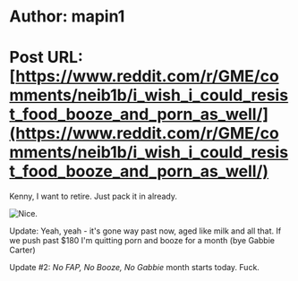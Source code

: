# Author: mapin1
# Post URL: [https://www.reddit.com/r/GME/comments/neib1b/i_wish_i_could_resist_food_booze_and_porn_as_well/](https://www.reddit.com/r/GME/comments/neib1b/i_wish_i_could_resist_food_booze_and_porn_as_well/)


Kenny, I want to retire. Just pack it in already.

![Nice.](https://preview.redd.it/inrxxa3eipz61.jpg?width=144&format=pjpg&auto=webp&s=a8f0f6bf45c5d7b0d4d02c0021e764bfac42420a)

Update: Yeah, yeah - it's gone way past now, aged like milk and all that. If we push past $180 I'm quitting porn and booze for a month (bye Gabbie Carter)

Update #2: *No FAP, No Booze, No Gabbie* month starts today. Fuck.